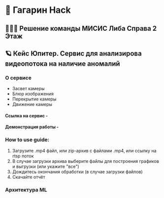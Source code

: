 # 🚀 Гагарин Hack 
## 🙋🏻‍♂️ Решение команды МИСИС Либа Справа 2 Этаж

## 🪐 Кейс Юпитер. Сервис для анализирова видеопотока на наличие аномалий

### О сервисе

* Засвет камеры
* Блюр изображения
* Перекрытие камеры
* Движение камеры

#### Ссылка на сервис - 
#### Демонстрация работы - 

### How to use guide:

1. Загрузите .mp4 файл, или zip-архив с файлами .mp4, или ссылку на rtsp поток
2. В случае загрузки архива выберите файлы для построения графиков и выгрузки (или укажите "все")
3. Дождитесь окончания обработки (в случае загрузки файлов)
4. Скачайте отчёт

### Архитектура ML



